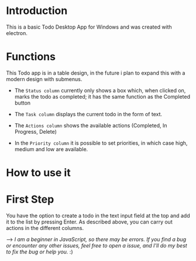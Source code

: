 # Introduction

This is a basic Todo Desktop App for Windows and was created with electron.


# Functions


This Todo app is in a table design, in the future i plan to expand this with a modern design with submenus.

- The `Status column` currently only shows a box which, when clicked on, marks the todo as completed; it has the same function as the Completed button

- The `Task column` displays the current todo in the form of text.

- The `Actions column` shows the available actions (Completed, In Progress, Delete)

- In the `Priority column` it is possible to set priorities, in which case high, medium and low are available.



# How to use it


# First Step


You have the option to create a todo in the text input field at the top and add it to the list by pressing Enter.
As described above, you can carry out actions in the different columns.


--> *I am a beginner in JavaScript, so there may be errors.
If you find a bug or encounter any other issues, feel free to open a issue, and I'll do my best to fix the bug or help you.* :)
